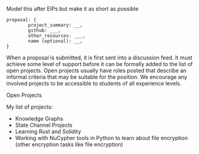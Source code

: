 Model this after EIPs but make it as short as possible
```
proposal: {
        project_summary: __,
        github: ___,
        other_resources: ___,
        name (optional): __,
}

```
When a proposal is submitted, it is first sent into a discussion feed. It must achieve some level of support before it can be formally added to the list of open projects. Open projects usually have roles posted that describe an informal criteria that may be suitable for the position. We encourage any involved projects to be accessible to students of all experience levels. 

Open Projects

My list of projects:
* Knowledge Graphs
* State Channel Projects
* Learning Rust and Solidity
* Working with NuCypher tools in Python to learn about file encryption (other encryption tasks like file encryption)